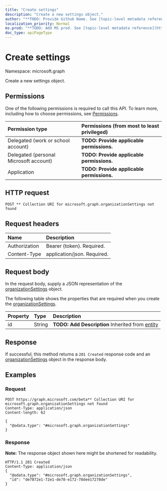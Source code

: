 ```yaml
---
title: "Create settings"
description: "Create a new settings object."
author: "**TODO: Provide Github Name. See [topic-level metadata reference](https://msgo.azurewebsites.net/add/document/guidelines/metadata.html#topic-level-metadata)**"
localization_priority: Normal
ms.prod: "**TODO: Add MS prod. See [topic-level metadata reference](https://msgo.azurewebsites.net/add/document/guidelines/metadata.html#topic-level-metadata)**"
doc_type: apiPageType
---
```


# Create settings
Namespace: microsoft.graph

Create a new settings object.

## Permissions
One of the following permissions is required to call this API. To learn more, including how to choose permissions, see [Permissions](/concepts/permissions-reference.md).

|Permission type|Permissions (from most to least privileged)|
|:---|:---|
|Delegated (work or school account)|**TODO: Provide applicable permissions.**|
|Delegated (personal Microsoft account)|**TODO: Provide applicable permissions.**|
|Application|**TODO: Provide applicable permissions.**|

## HTTP request

<!-- {
  "blockType": "ignored"
}
-->
``` http
POST ** Collection URI for microsoft.graph.organizationSettings not found
```

## Request headers
|Name|Description|
|:---|:---|
|Authorization|Bearer {token}. Required.|
|Content-Type|application/json. Required.|

## Request body
In the request body, supply a JSON representation of the [organizationSettings](../resources/organizationsettings.md) object.

The following table shows the properties that are required when you create the [organizationSettings](../resources/organizationsettings.md).

|Property|Type|Description|
|:---|:---|:---|
|id|String|**TODO: Add Description** Inherited from [entity](../resources/entity.md)|



## Response

If successful, this method returns a `201 Created` response code and an [organizationSettings](../resources/organizationsettings.md) object in the response body.

## Examples

### Request
<!-- {
  "blockType": "request",
  "name": "create_organizationsettings_from_"
}
-->
``` http
POST https://graph.microsoft.com/beta** Collection URI for microsoft.graph.organizationSettings not found
Content-Type: application/json
Content-length: 62

{
  "@odata.type": "#microsoft.graph.organizationSettings"
}
```


### Response
**Note:** The response object shown here might be shortened for readability.
<!-- {
  "blockType": "response",
  "truncated": true,
  "@odata.type": "microsoft.graph.organizationsettings"
}
-->
``` http
HTTP/1.1 201 Created
Content-Type: application/json
{
  "@odata.type": "#microsoft.graph.organizationSettings",
  "id": "de7872e1-72e1-de78-e172-78dee17278de"
}
```

